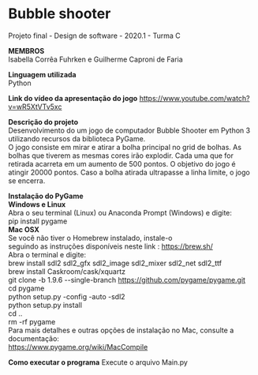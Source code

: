 # Bubble shooter

Projeto final - Design de software - 2020.1 - Turma C

**MEMBROS**  
Isabella Corrêa Fuhrken e Guilherme Caproni de Faria

**Linguagem utilizada**  
Python

**Link do vídeo da apresentação do jogo**
https://www.youtube.com/watch?v=wR5XtVTv5xc

**Descrição do projeto**  
Desenvolvimento do um jogo de computador Bubble Shooter em Python 3 utilizando recursos da biblioteca PyGame.  
O jogo consiste em mirar e atirar a bolha principal no grid de bolhas. As bolhas que tiverem as mesmas cores irão explodir. Cada uma que for retirada acarreta em um aumento de 500 pontos. O objetivo do jogo é atingir 20000 pontos. Caso a bolha atirada ultrapasse a linha limite, o jogo se encerra.

**Instalação do PyGame**  
**Windows e Linux**  
Abra o seu terminal (Linux) ou Anaconda Prompt (Windows) e digite:  
pip install pygame  
**Mac OSX**  
Se você não tiver o Homebrew instalado, instale-o  
seguindo as instruções disponíveis neste link : https://brew.sh/  
Abra o terminal e digite:  
brew install sdl2 sdl2_gfx sdl2_image sdl2_mixer sdl2_net sdl2_ttf  
brew install Caskroom/cask/xquartz  
git clone -b 1.9.6 --single-branch https://github.com/pygame/pygame.git  
cd pygame  
python setup.py -config -auto -sdl2  
python setup.py install  
cd ..  
rm -rf pygame  
Para mais detalhes e outras opções de instalação no Mac, consulte a documentação:   
https://www.pygame.org/wiki/MacCompile

**Como executar o programa**
Execute o arquivo Main.py
